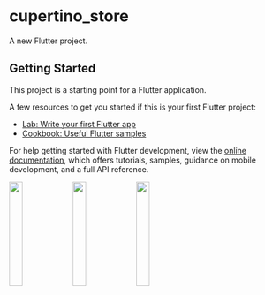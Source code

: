 # cupertino_store

A new Flutter project.

## Getting Started

This project is a starting point for a Flutter application.

A few resources to get you started if this is your first Flutter project:

- [Lab: Write your first Flutter app](https://docs.flutter.dev/get-started/codelab)
- [Cookbook: Useful Flutter samples](https://docs.flutter.dev/cookbook)

For help getting started with Flutter development, view the
[online documentation](https://docs.flutter.dev/), which offers tutorials,
samples, guidance on mobile development, and a full API reference.
<p>
<img src="https://user-images.githubusercontent.com/119123480/226049163-4b2832f4-1bbf-4189-9017-c8a746226741.jpg"width=22%,height=35%>
<img src="https://user-images.githubusercontent.com/119123480/226049198-85a04e5c-0f70-4804-b88d-e8c1aa535960.jpg"width=22%,height=35%>
<img src="https://user-images.githubusercontent.com/119123480/226049206-e1ca32c4-e2a0-452d-bc6f-291ee5d15557.jpg"width=22%,height=35%>

<p>

